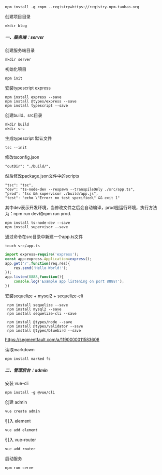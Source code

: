 ~~~
npm install -g cnpm --registry=https://registry.npm.taobao.org
~~~

创建项目目录
~~~
mkdir blog
~~~

##### 一、服务端：server

创建服务端目录

~~~
mkdir server
~~~

初始化项目

~~~
npm init
~~~

安装typescript express
~~~
npm install express --save
npm install @types/express --save
npm install typescript --save
~~~

创建build、src目录

~~~
mkdir build
mkdir src
~~~
生成typescript 默认文件
~~~
tsc --init
~~~

修改tsconfig.json

~~~
"outDir": "./build/",  
~~~

然后修改package.json文件中的scripts

~~~
"tsc": "tsc",
"dev": "ts-node-dev --respawn --transpileOnly ./src/app.ts",
"prod": "tsc && supervisor ./build/app.js",
"test": "echo \"Error: no test specified\" && exit 1"
~~~

其中dev表示开发环境，当修改文件之后会自动编译，prod是运行环境，执行方法为：npm run dev和npm run prod.

~~~
npm install ts-node-dev --save
npm install supervisor --save
~~~



通过命令在src目录中新建一个app.ts文件

~~~
touch src/app.ts
~~~

~~~typescript
import express=require('express');
const app:express.Application=express();
app.get('/',function(req,res){
    res.send('Hello World!');
});
app.listen(8888,function(){
    console.log('Example app listening on port 8888!');
})
~~~



安装sequelize + mysql2 + sequelize-cli 

~~~
 npm install sequelize --save
 npm install mysql2 --save
 npm install sequelize-cli --save
 
 npm install @types/node --save
 npm install @types/validator --save
 npm install @types/bluebird --save

~~~

<https://segmentfault.com/a/1190000011583608>


读取markdown
~~~
npm install marked fs
~~~



##### 二、管理后台：admin

安装 vue-cli

~~~
npm install -g @vue/cli
~~~

创建 admin

~~~
vue create admin
~~~

引入 element

~~~
vue add element
~~~

引入 vue-router

~~~
vue add router
~~~

启动服务

~~~
npm run serve
~~~
